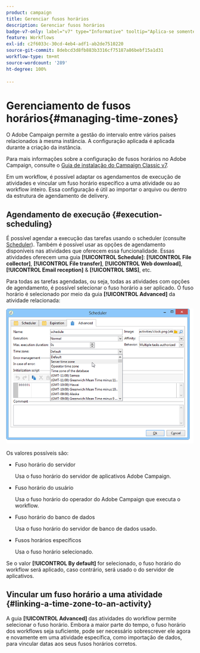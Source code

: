 ```yaml
---
product: campaign
title: Gerenciar fusos horários
description: Gerenciar fusos horários
badge-v7-only: label="v7" type="Informative" tooltip="Aplica-se somente ao Campaign Classic v7"
feature: Workflows
exl-id: c2f6033c-30cd-4eb4-adf1-ab2de7510220
source-git-commit: 8debcd3d8fb883b3316cf75187a86bebf15a1d31
workflow-type: tm+mt
source-wordcount: '289'
ht-degree: 100%

---
```


# Gerenciamento de fusos horários{#managing-time-zones}



O Adobe Campaign permite a gestão do intervalo entre vários países relacionados à mesma instância. A configuração aplicada é aplicada durante a criação da instância.

Para mais informações sobre a configuração de fusos horários no Adobe Campaign, consulte o [Guia de instalação do Campaign Classic v7](../../installation/using/time-zone-management.md).

Em um workflow, é possível adaptar os agendamentos de execução de atividades e vincular um fuso horário específico a uma atividade ou ao workflow inteiro. Essa configuração é útil ao importar o arquivo ou dentro da estrutura de agendamento de delivery.

## Agendamento de execução {#execution-scheduling}

É possível agendar a execução das tarefas usando o scheduler (consulte [Scheduler](scheduler.md)). Também é possível usar as opções de agendamento disponíveis nas atividades que oferecem essa funcionalidade. Essas atividades oferecem uma guia **[!UICONTROL Schedule]**: **[!UICONTROL File collector]**, **[!UICONTROL File transfer]**, **[!UICONTROL Web download]**, **[!UICONTROL Email reception]** &amp; **[!UICONTROL SMS]**, etc.

Para todas as tarefas agendadas, ou seja, todas as atividades com opções de agendamento, é possível selecionar o fuso horário a ser aplicado. O fuso horário é selecionado por meio da guia **[!UICONTROL Advanced]** da atividade relacionada:

![](assets/wf-timezone-in-a-box.png)

Os valores possíveis são:

* Fuso horário do servidor

  Usa o fuso horário do servidor de aplicativos Adobe Campaign.

* Fuso horário do usuário

  Usa o fuso horário do operador do Adobe Campaign que executa o workflow.

* Fuso horário do banco de dados

  Usa o fuso horário do servidor de banco de dados usado.

* Fusos horários específicos

  Usa o fuso horário selecionado.

Se o valor **[!UICONTROL By default]** for selecionado, o fuso horário do workflow será aplicado, caso contrário, será usado o do servidor de aplicativos.

## Vincular um fuso horário a uma atividade {#linking-a-time-zone-to-an-activity}

A guia **[!UICONTROL Advanced]** das atividades do workflow permite selecionar o fuso horário. Embora a maior parte do tempo, o fuso horário dos workflows seja suficiente, pode ser necessário sobrescrever ele agora e novamente em uma atividade específica, como importação de dados, para vincular datas aos seus fusos horários corretos.
